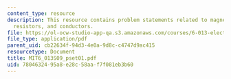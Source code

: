 ```yaml
---
content_type: resource
description: This resource contains problem statements related to magnetic fields,
  resistors, and conductors.
file: https://ol-ocw-studio-app-qa.s3.amazonaws.com/courses/6-013-electromagnetics-and-applications-spring-2009/7804632495a8e28c58aaf7f081eb3b60_MIT6_013S09_pset01.pdf
file_type: application/pdf
parent_uid: cb22634f-94d3-4e0a-9d8c-c4747d9ac415
resourcetype: Document
title: MIT6_013S09_pset01.pdf
uid: 78046324-95a8-e28c-58aa-f7f081eb3b60
---
```

